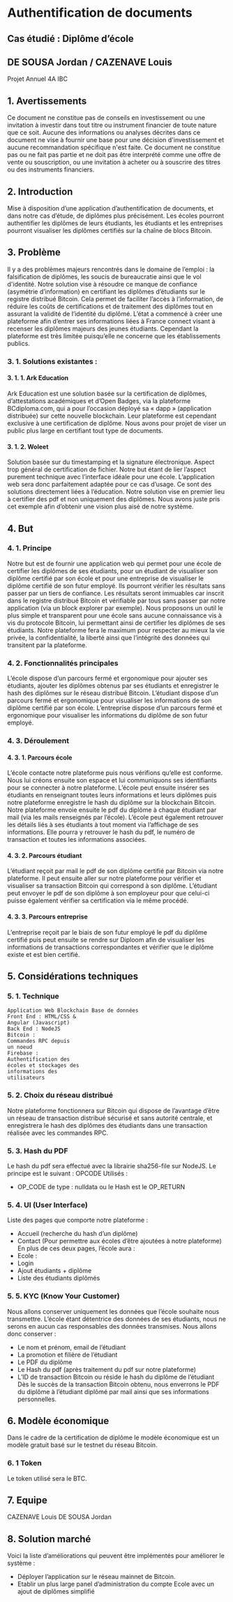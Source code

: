 # Authentification de documents

## Cas étudié : Diplôme d’école

## DE SOUSA Jordan / CAZENAVE Louis


Projet Annuel 4A IBC



## 1. Avertissements

Ce document ne constitue pas de conseils en investissement ou une invitation à
investir dans tout titre ou instrument financier de toute nature que ce soit.
Aucune des informations ou analyses décrites dans ce document ne vise à fournir une
base pour une décision d'investissement et aucune recommandation spécifique n'est
faite.
Ce document ne constitue pas ou ne fait pas partie et ne doit pas être interprété
comme une offre de vente ou souscription, ou une invitation à acheter ou à souscrire
des titres ou des instruments financiers.



## 2. Introduction

Mise à disposition d’une application d’authentification de documents, et dans notre cas
d’étude, de diplômes plus précisément. Les écoles pourront authentifier les diplômes
de leurs étudiants, les étudiants et les entreprises pourront visualiser les diplômes
certifiés sur la chaîne de blocs Bitcoin.



## 3. Problème

Il y a des problèmes majeurs rencontrés dans le domaine de l’emploi : la falsification de
diplômes, les soucis de bureaucratie ainsi que le vol d'identité.
Notre solution vise à résoudre ce manque de confiance (asymétrie d’information) en
certifiant les diplômes d’étudiants sur le registre distribué Bitcoin. Cela permet de
faciliter l’accès à l’information, de réduire les coûts de certifications et de traitement
des diplômes tout en assurant la validité de l’identité du diplômé.
L’état a commencé à créer une plateforme afin d’entrer ses informations liées à France
connect visant à recenser les diplômes majeurs des jeunes étudiants. Cependant la
plateforme est très limitée puisqu’elle ne concerne que les établissements publics.


### 3. 1. Solutions existantes :

#### 3. 1. 1. Ark Education
Ark Education est une solution basée sur la certification de diplômes, d’attestations
académiques et d’Open Badges, via la plateforme BCdiploma.com, qui a pour
l’occasion déployé sa « dapp » (application distribuée) sur cette nouvelle blockchain.
Leur plateforme est cependant exclusive à une certification de diplôme. Nous avons
pour projet de viser un public plus large en certifiant tout type de documents.
#### 3. 1. 2. Woleet
Solution basée sur du timestamping et la signature électronique. Aspect trop général
de certification de fichier. Notre but étant de lier l’aspect purement technique avec
l’interface idéale pour une école. L’application web sera donc parfaitement adaptée
pour ce cas d’usage.
Ce sont des solutions directement liées à l’éducation. Notre solution vise en premier
lieu à certifier des pdf et non uniquement des diplômes. Nous avons juste pris cet
exemple afin d’obtenir une vision plus aisé de notre système.




## 4. But

### 4. 1. Principe

Notre but est de fournir une application web qui permet pour une école de certifier
les diplômes de ses étudiants, pour un étudiant de visualiser son diplôme certifié par
son école et pour une entreprise de visualiser le diplôme certifié de son futur
employé.
Ils pourront vérifier les résultats sans passer par un tiers de confiance. Les résultats
seront immuables car inscrit dans le registre distribué Bitcoin et vérifiable par tous
sans passer par notre application (via un block explorer par exemple).
Nous proposons un outil le plus simple et transparent pour une école sans aucune
connaissance vis à vis du protocole Bitcoin, lui permettant ainsi de certifier les
diplômes de ses étudiants.
Notre plateforme fera le maximum pour respecter au mieux la vie privée, la
confidentialité, la liberté ainsi que l’intégrité des données qui transitent par la
plateforme.

### 4. 2. Fonctionnalités principales

L’école dispose d’un parcours fermé et ergonomique pour ajouter ses étudiants,
ajouter les diplômes obtenus par ses étudiants et enregistrer le hash des diplômes
sur le réseau distribué Bitcoin.
L’étudiant dispose d’un parcours fermé et ergonomique pour visualiser les
informations de son diplôme certifié par son école.
L’entreprise dispose d’un parcours fermé et ergonomique pour visualiser les
informations du diplôme de son futur employé.


### 4. 3. Déroulement

#### 4. 3. 1. Parcours école


L’école contacte notre plateforme puis nous vérifions qu’elle est conforme.
Nous lui créons ensuite son espace et lui communiquons ses identifiants
pour se connecter à notre plateforme.
L’école peut ensuite insérer ses étudiants en renseignant toutes leurs
informations et leurs diplômes puis notre plateforme enregistre le hash du
diplôme sur la blockchain Bitcoin.
Notre plateforme envoie ensuite le pdf du diplôme à chaque étudiant par
mail (via les mails renseignés par l’école).
L’école peut également retrouver les détails liés à ses étudiants à tout
moment via l’affichage de ses informations.
Elle pourra y retrouver le hash du pdf, le numéro de transaction et toutes
les informations associées.


#### 4. 3. 2. Parcours étudiant

L’étudiant reçoit par mail le pdf de son diplôme certifié par Bitcoin via
notre plateforme.
Il peut ensuite aller sur notre plateforme pour vérifier et visualiser sa
transaction Bitcoin qui correspond à son diplôme.
L’étudiant peut envoyer le pdf de son diplôme à son employeur pour que
celui-ci puisse également vérifier sa certification via le même procédé.


#### 4. 3. 3. Parcours entreprise

L’entreprise reçoit par le biais de son futur employé le pdf du diplôme
certifié puis peut ensuite se rendre sur Diploom afin de visualiser les
informations de transactions correspondantes et vérifier que le diplôme
existe et est bien certifié.




## 5. Considérations techniques

### 5. 1. Technique

```
Application Web Blockchain Base de données
Front End :​ HTML/CSS &
Angular (Javascript)
Back End :​ NodeJS
Bitcoin :
Commandes RPC depuis
un noeud
Firebase :
Authentification des
écoles et stockages des
informations des
utilisateurs
```
### 5. 2. Choix du réseau distribué

Notre plateforme fonctionnera sur Bitcoin qui dispose de l’avantage d’être un réseau
de transaction distribué sécurisé et sans autorité centrale, et enregistrera le hash des
diplômes des étudiants dans une transaction réalisée avec les commandes RPC.

### 5. 3. Hash du PDF
Le hash du pdf sera effectué avec la librairie sha256-file sur NodeJS.
Le principe est le suivant :
OPCODE Utilisés :
- OP_CODE de type : nulldata ou le Hash est le OP_RETURN


### 5. 4. UI (User Interface)

Liste des pages que comporte notre plateforme :

- Accueil (recherche du hash d’un diplôme)
- Contact (Pour permettre aux écoles d’être ajoutées à notre plateforme)
En plus de ces deux pages, l’école aura :
- Ecole :
- Login
- Ajout étudiants + diplôme
- Liste des étudiants diplômés

### 5. 5. KYC (Know Your Customer)

Nous allons conserver uniquement les données que l’école souhaite nous
transmettre.
L’école étant détentrice des données de ses étudiants, nous ne serons en aucun cas
responsables des données transmises.
Nous allons donc conserver :

- Le nom et prénom, email de l’étudiant
- La promotion et filière de l’étudiant
- Le PDF du diplôme
- Le Hash du pdf (après traitement du pdf sur notre plateforme)
- L’ID de transaction Bitcoin ou réside le hash du diplôme de l’étudiant
Dès le succès de la transaction Bitcoin obtenu, nous enverrons le PDF du diplôme à
l’étudiant diplômé par mail ainsi que ses informations personnelles.




## 6. Modèle économique

Dans le cadre de la certification de diplôme le modèle économique est un modèle
gratuit basé sur le testnet du réseau Bitcoin.

### 6. 1 Token

Le token utilisé sera le BTC.



## 7. Equipe

CAZENAVE Louis
DE SOUSA Jordan



## 8. Solution marché

Voici la liste d’améliorations qui peuvent être implémentés pour améliorer le système :

- Déployer l’application sur le réseau mainnet de Bitcoin.
- Etablir un plus large panel d’administration du compte Ecole avec un ajout de
    diplômes simplifié



